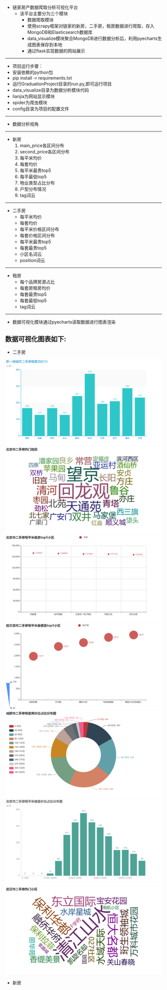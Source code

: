 - 链家房产数据爬取分析可视化平台
    - 该平台主要分为三个模块
        - 数据爬取模块
        * 使用scrapy框架对链家的新房，二手房，租房数据进行爬取，存入MongoDB和Elasticsearch数据库
        *  data_visualize模块聚合MongoDB进行数据分析后，利用pyecharts生成图表保存到本地
        * 通过flask实现数据的网站展示
---
+ 项目运行步骤：
+ 安装依赖的python包
+ pip install -r requirements.txt
+ 运行GraduationProject目录的run.py,即可运行项目
+ data_visualize目录为数据分析模块代码
+ lianjia为网站显示模块
+ spider为爬虫模块
+ config目录为项目的配置文件
---
+ 数据分析视角
---
+ 新房
    1. main_price各区间分布
    2. second_price各区间分布
    3. 每平米均价
    4. 每套均价
    5. 每平米最贵top5
    6. 每平最低top5
    7. 物业类型占比分布
    8. 户型分布情况
    9. tag词云

---

+ 二手房
    * 每平米均价
    * 每套均价
    * 每平米价格区间分布
    * 每套价格区间分布
    * 每平米最贵top5
    * 每套最贵top5
    * 小区名词云
    * position词云
---
+ 租房
    * 每个品牌房源占比
    * 每套房租房均价
    * 每套最贵top5
    * 每套最低top5
    * tag词云
---
+ 数据可视化模块通过pyecharts读取数据进行图表渲染
## 数据可视化图表如下:
* 二手房

![](lianjia\static\ershoufang\avg_loupan\新一线城市二手房每套均价(1).gif)
![](lianjia\static\ershoufang\position_wordcloud\北京市二手房热门地段.gif)
![](lianjia\static\ershoufang\square_meter_max_top5\北京市二手房每平米最贵top5小区.gif)
![](lianjia\static\ershoufang\square_meter_min_top5\哈尔滨市二手房每平米最便宜top5小区.gif)
![](lianjia\static\ershoufang\total_price_range\成都市二手房每套房价位占比分布图.gif)
![](lianjia\static\ershoufang\unit_price_range\北京市二手房每平米楼盘价位占比分布图.gif)
![](lianjia\static\ershoufang\xiaoqu_wordcloud\武汉市二手房热门小区.gif)

* 新房
